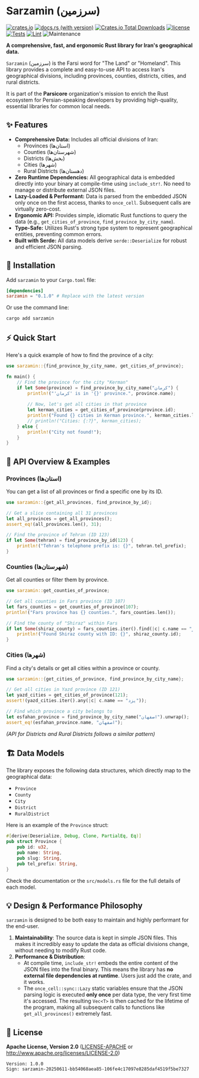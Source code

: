 # Sarzamin (سرزمین)

[![crates.io](https://img.shields.io/crates/v/sarzamin.svg)](https://crates.io/crates/sarzamin)
[![docs.rs (with version)](https://img.shields.io/docsrs/sarzamin/latest)](https://docs.rs/sarzamin/latest/sarzamin/)
[![Crates.io Total Downloads](https://img.shields.io/crates/d/sarzamin)](https://crates.io/crates/sarzamin)
[![license](https://img.shields.io/badge/license-Apache--2.0-blue.svg)](./LICENSE)
[![Tests](https://github.com/parsicore/sarzamin/actions/workflows/Tests.yml/badge.svg)](https://github.com/parsicore/sarzamin/actions/workflows/Tests.yml)
[![Lint](https://github.com/parsicore/sarzamin/actions/workflows/lint.yml/badge.svg)](https://github.com/parsicore/sarzamin/actions/workflows/lint.yml)
![Maintenance](https://img.shields.io/badge/maintained-actively-green)

**A comprehensive, fast, and ergonomic Rust library for Iran's geographical data.**

`Sarzamin` (سرزمین) is the Farsi word for "The Land" or "Homeland". This library provides a complete and easy-to-use API to access Iran's geographical divisions, including provinces, counties, districts, cities, and rural districts.

It is part of the **Parsicore** organization's mission to enrich the Rust ecosystem for Persian-speaking developers by providing high-quality, essential libraries for common local needs.

## ✨ Features

*   **Comprehensive Data:** Includes all official divisions of Iran:
    *   Provinces (استان‌ها)
    *   Counties (شهرستان‌ها)
    *   Districts (بخش‌ها)
    *   Cities (شهرها)
    *   Rural Districts (دهستان‌ها)
*   **Zero Runtime Dependencies:** All geographical data is embedded directly into your binary at compile-time using `include_str!`. No need to manage or distribute external JSON files.
*   **Lazy-Loaded & Performant:** Data is parsed from the embedded JSON only once on the first access, thanks to `once_cell`. Subsequent calls are virtually zero-cost.
*   **Ergonomic API:** Provides simple, idiomatic Rust functions to query the data (e.g., `get_cities_of_province`, `find_province_by_city_name`).
*   **Type-Safe:** Utilizes Rust's strong type system to represent geographical entities, preventing common errors.
*   **Built with Serde:** All data models derive `serde::Deserialize` for robust and efficient JSON parsing.

## 🚀 Installation

Add `sarzamin` to your `Cargo.toml` file:

```toml
[dependencies]
sarzamin = "0.1.0" # Replace with the latest version
```

Or use the command line:

```bash
cargo add sarzamin
```

## ⚡ Quick Start

Here's a quick example of how to find the province of a city:

```rust
use sarzamin::{find_province_by_city_name, get_cities_of_province};

fn main() {
    // Find the province for the city "Kerman"
    if let Some(province) = find_province_by_city_name("کرمان") {
        println!("'کرمان' is in '{}' province.", province.name);
        
        // Now, let's get all cities in that province
        let kerman_cities = get_cities_of_province(province.id);
        println!("Found {} cities in Kerman province.", kerman_cities.len());
        // println!("Cities: {:?}", kerman_cities);
    } else {
        println!("City not found!");
    }
}
```

## 📖 API Overview & Examples

### Provinces (استان‌ها)

You can get a list of all provinces or find a specific one by its ID.

```rust
use sarzamin::{get_all_provinces, find_province_by_id};

// Get a slice containing all 31 provinces
let all_provinces = get_all_provinces();
assert_eq!(all_provinces.len(), 31);

// Find the province of Tehran (ID 123)
if let Some(tehran) = find_province_by_id(123) {
    println!("Tehran's telephone prefix is: {}", tehran.tel_prefix);
}
```

### Counties (شهرستان‌ها)

Get all counties or filter them by province.

```rust
use sarzamin::get_counties_of_province;

// Get all counties in Fars province (ID 107)
let fars_counties = get_counties_of_province(107);
println!("Fars province has {} counties.", fars_counties.len());

// Find the county of "Shiraz" within Fars
if let Some(shiraz_county) = fars_counties.iter().find(|c| c.name == "شیراز") {
    println!("Found Shiraz county with ID: {}", shiraz_county.id);
}
```

### Cities (شهرها)

Find a city's details or get all cities within a province or county.

```rust
use sarzamin::{get_cities_of_province, find_province_by_city_name};

// Get all cities in Yazd province (ID 121)
let yazd_cities = get_cities_of_province(121);
assert!(yazd_cities.iter().any(|c| c.name == "یزد"));

// Find which province a city belongs to
let esfahan_province = find_province_by_city_name("اصفهان").unwrap();
assert_eq!(esfahan_province.name, "اصفهان");
```

*(API for Districts and Rural Districts follows a similar pattern)*

## 🏗️ Data Models

The library exposes the following data structures, which directly map to the geographical data:

*   `Province`
*   `County`
*   `City`
*   `District`
*   `RuralDistrict`

Here is an example of the `Province` struct:
```rust
#[derive(Deserialize, Debug, Clone, PartialEq, Eq)]
pub struct Province {
    pub id: u32,
    pub name: String,
    pub slug: String,
    pub tel_prefix: String,
}
```
Check the documentation or the `src/models.rs` file for the full details of each model.

## 💡 Design & Performance Philosophy

`sarzamin` is designed to be both easy to maintain and highly performant for the end-user.

1.  **Maintainability**: The source data is kept in simple JSON files. This makes it incredibly easy to update the data as official divisions change, without needing to modify Rust code.
2.  **Performance & Distribution**:
    *   At compile time, `include_str!` embeds the entire content of the JSON files into the final binary. This means the library has **no external file dependencies at runtime**. Users just add the crate, and it works.
    *   The `once_cell::sync::Lazy` static variables ensure that the JSON parsing logic is executed **only once** per data type, the very first time it's accessed. The resulting `Vec<T>` is then cached for the lifetime of the program, making all subsequent calls to functions like `get_all_provinces()` extremely fast.


## 📄 License

**Apache License, Version 2.0** ([LICENSE-APACHE](LICENSE-APACHE) or http://www.apache.org/licenses/LICENSE-2.0)

```
Version: 1.0.0
Sign: sarzamin-20250611-bb54068aea85-106fe4c17097e8285daf4519f5be7327
```
